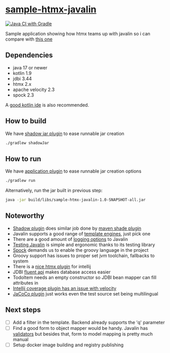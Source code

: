 # [sample-htmx-javalin][00]

[![Java CI with Gradle](https://github.com/sombriks/sample-htmx-javalin/actions/workflows/gradle.yml/badge.svg)](https://github.com/sombriks/sample-htmx-javalin/actions/workflows/gradle.yml)

Sample application showing how htmx teams up with javalin so i can compare with [this one][31]

## Dependencies

- java 17 or newer
- kotlin 1.9
- jdbi 3.44
- htmx 2.x
- apache velocity 2.3
- spock 2.3

A [good kotlin ide][10] is also recommended.

## How to build

We have [shadow jar plugin][20] to ease runnable jar creation

```bash
./gradlew shadowJar
```

## How to run

We have [application plugin][30] to ease runnable jar creation options

```bash
./gradlew run
```

Alternatively, run the jar built in previous step:

```bash
java -jar build/libs/sample-htmx-javalin-1.0-SNAPSHOT-all.jar
```

## Noteworthy

- [Shadow plugin][20] does similar job done by [maven shade plugin][40]
- Javalin supports a good range of [template engines][50], just pick one
- There are a good amount of [logging options][60] to Javalin
- [Testing Javalin][01] is simple and ergonomic thanks to its testing library
- [Spock][90] demands us to enable the groovy language in the project
- Groovy support has issues to proper set jvm toolchain, fallbacks to system
- There is a [nice htmx plugin][70] for intellij
- JDBI [fluent api][80] makes database access easier
- TodoItem needs an empty constructor so JDBI bean mapper can fill attributes in
- [Intellij coverage plugin has an issue with velocity][11]
- [JaCoCo plugin][21] just works even the test source set being multilingual

## Next steps

- [ ] Add a filter in the template. Backend already supports the 'q' parameter
- [ ] Find a good form to object mapper would be handy. Javalin has
  [validators][90] but besides that, form to model mapping is pretty much manual
- [ ] Setup docker image building and registry publishing

[00]: https://github.com/sombriks/sample-htmx-javalin
[10]: https://www.jetbrains.com/idea/download
[20]: https://imperceptiblethoughts.com/shadow/getting-started/
[30]: https://docs.gradle.org/current/userguide/application_plugin.html
[40]: https://github.com/sombriks/sample-jdbi-javalin/blob/main/pom.xml
[50]: https://javalin.io/plugins/rendering#configuring-a-template-engine
[60]: https://javalin.io/tutorials/javalin-logging
[70]: https://plugins.jetbrains.com/plugin/20588-htmx-support
[80]: https://jdbi.org/releases/3.44.1/#_fluent_api
[90]: https://spockframework.org/spock/docs/2.3/spock_primer.html
[01]: https://javalin.io/tutorials/testing#functionalintegration-tests
[11]: https://youtrack.jetbrains.com/issue/IDEA-274803/Velocity-field-names-check-fails-with-new-coverage#focus=Comments-27-5085668.0-0
[21]: https://docs.gradle.org/current/userguide/jacoco_plugin.html#sec:jacoco_getting_started
[31]: https://github.com/sombriks/sample-htmx-koa
